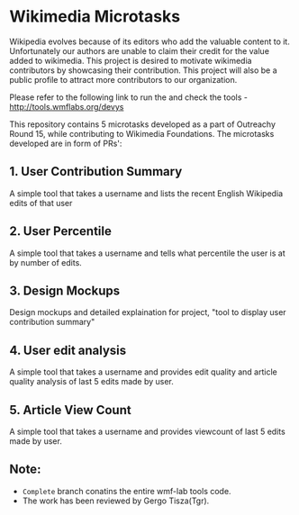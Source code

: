 # Wikimedia Microtasks

Wikipedia evolves because of its editors who add the valuable content to it. Unfortunately our authors are unable to claim their credit for the value added to wikimedia. This project is desired to motivate wikimedia contributors by showcasing their contribution. This project will also be a public profile to attract more contributors to our organization.

Please refer to the following link to run the and check the tools - http://tools.wmflabs.org/devys 

This repository contains 5 microtasks developed as a part of Outreachy Round 15, while contributing to Wikimedia Foundations.
The microtasks developed are in form of PRs':
## 1. User Contribution Summary
A simple tool that takes a username and lists the recent English Wikipedia edits of that user

## 2. User Percentile
A simple tool that takes a username and tells what percentile the user is at by number of edits.

## 3. Design Mockups
Design mockups and detailed explaination for project, "tool to display user contribution summary"

## 4. User edit analysis
A simple tool that takes a username and provides edit quality and article quality analysis of last 5 edits made by user.

## 5. Article View Count
A simple tool that takes a username and provides viewcount of last 5 edits made by user.

## Note:
- ```Complete``` branch conatins the entire wmf-lab tools code.
- The work has been reviewed by Gergo Tisza(Tgr).


